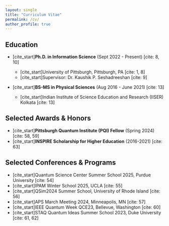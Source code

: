 ```yaml
---
layout: single
title: "Curriculum Vitae"
permalink: /cv/
author_profile: true
---
```


## Education

* [cite_start]**Ph.D. in Information Science** (Sept 2022 - Present) [cite: 8, 10]
  * [cite_start]University of Pittsburgh, Pittsburgh, PA [cite: 1, 8]
  * [cite_start]Supervisor: Dr. Kaushik P. Seshadreeshan [cite: 9]

* [cite_start]**BS-MS in Physical Sciences** (Aug 2016 - June 2021) [cite: 13]
  * [cite_start]Indian Institute of Science Education and Research (IISER) Kolkata [cite: 13]

## Selected Awards & Honors

* [cite_start]**Pittsburgh Quantum Institute (PQI) Fellow** (Spring 2024) [cite: 58, 59]
* [cite_start]**INSPIRE Scholarship for Higher Education** (2016-2021) [cite: 63]

## Selected Conferences & Programs

* [cite_start]Quantum Science Center Summer School 2025, Purdue University [cite: 54]
* [cite_start]IPAM Winter School 2025, UCLA [cite: 55]
* [cite_start]QSim2024 Summer School, University of Rhode Island [cite: 56]
* [cite_start]APS March Meeting 2024, Minneapolis, MN [cite: 57]
* [cite_start]IEEE Quantum Week QCE23, Bellevue, Washington [cite: 60]
* [cite_start]STAQ Quantum Ideas Summer School 2023, Duke University [cite: 61, 62]
